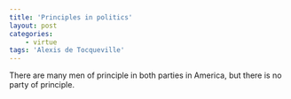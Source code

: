 ```yaml
---
title: 'Principles in politics'
layout: post
categories:
    - virtue
tags: 'Alexis de Tocqueville'
---
```


There are many men of principle in both parties in America, but there is no party of principle.